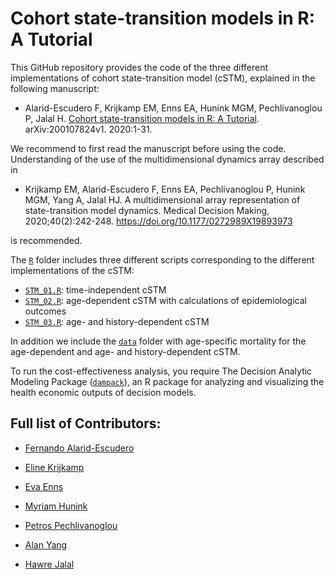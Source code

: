 # Cohort state-transition models in R: A Tutorial
This GitHub repository provides the code of the three different implementations of cohort state-transition model (cSTM), explained in the following manuscript: 

- Alarid-Escudero F, Krijkamp EM, Enns EA, Hunink MGM, Pechlivanoglou P, Jalal H. [Cohort state-transition models in R: A Tutorial](http://arxiv.org/abs/2001.07824). arXiv:200107824v1. 2020:1-31.

We recommend to first read the manuscript before using the code. Understanding of the use of the multidimensional dynamics array described in 

- Krijkamp EM, Alarid-Escudero F, Enns EA, Pechlivanoglou P, Hunink MGM, Yang A, Jalal HJ. A multidimensional array representation of state-transition model dynamics. Medical Decision Making, 2020;40(2):242-248. https://doi.org/10.1177/0272989X19893973

is recommended.

The [`R`](https://github.com/DARTH-git/Cohort-modeling-tutorial/tree/master/R) folder includes three different scripts corresponding to the different implementations of the cSTM:
   - [`STM_01.R`](https://github.com/DARTH-git/Cohort-modeling-tutorial/blob/master/R/STM_01.R): time-independent cSTM 
   - [`STM_02.R`](https://github.com/DARTH-git/Cohort-modeling-tutorial/blob/master/R/STM_02.R): age-dependent cSTM with calculations of epidemiological outcomes
   - [`STM_03.R`](https://github.com/DARTH-git/Cohort-modeling-tutorial/blob/master/R/STM_03.R): age- and history-dependent cSTM

In addition we include the [`data`](https://github.com/DARTH-git/Cohort-modeling-tutorial/tree/master/data) folder with age-specific mortality for the age-dependent and age- and history-dependent cSTM.

To run the cost-effectiveness analysis, you require The Decision Analytic Modeling Package ([`dampack`](https://github.com/DARTH-git/dampack)), an R package for analyzing and visualizing the health economic outputs of decision models.

## Full list of Contributors:

  * [Fernando Alarid-Escudero](https://github.com/feralaes)
  
  * [Eline Krijkamp](https://github.com/krijkamp) 

  * [Eva Enns](https://github.com/evaenns)
  
  * [Myriam Hunink](http://www.erasmus-epidemiology.nl/people/profile.php?id=45)
  
  * [Petros Pechlivanoglou](https://github.com/ppehli)

  * [Alan Yang](https://github.com/alanyang0924)
  
  * [Hawre Jalal](https://github.com/hjalal)
